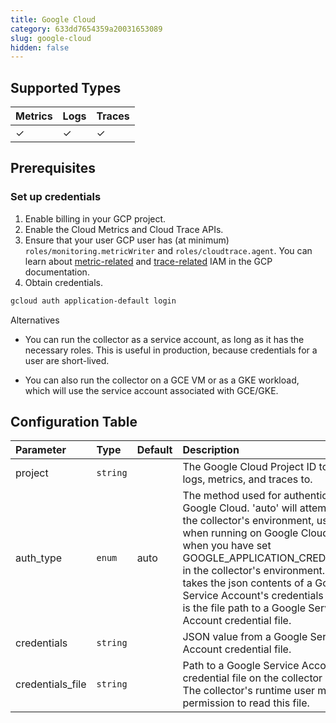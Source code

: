 ```yaml
---
title: Google Cloud
category: 633dd7654359a20031653089
slug: google-cloud
hidden: false
---
```


## Supported Types

| Metrics | Logs | Traces |
| :------ | :--- | :----- |
| ✓       | ✓    | ✓      |

## Prerequisites

### Set up credentials

1. Enable billing in your GCP project.
2. Enable the Cloud Metrics and Cloud Trace APIs.
3. Ensure that your user GCP user has (at minimum) `roles/monitoring.metricWriter` and `roles/cloudtrace.agent`. You can learn about [metric-related](https://cloud.google.com/monitoring/access-control) and [trace-related](https://cloud.google.com/trace/docs/iam) IAM in the GCP documentation.
4. Obtain credentials.

```sh
gcloud auth application-default login
```



Alternatives

- You can run the collector as a service account, as long as it has the necessary roles. This is useful in production, because credentials for a user are short-lived.

- You can also run the collector on a GCE VM or as a GKE workload, which will use the service account associated with GCE/GKE.

## Configuration Table

| Parameter        | Type     | Default | Description                                                                                                                                                                                                                                                                                                                                                                             |
| :--------------- | :------- | :------ | :-------------------------------------------------------------------------------------------------------------------------------------------------------------------------------------------------------------------------------------------------------------------------------------------------------------------------------------------------------------------------------------- |
| project          | `string` |         | The Google Cloud Project ID to send logs, metrics, and traces to.                                                                                                                                                                                                                                                                                                                       |
| auth_type        | `enum`   | auto    | The method used for authenticating to Google Cloud. 'auto' will attempt to use the collector's environment, useful when running on Google Cloud or when you have set GOOGLE_APPLICATION_CREDENTIALS in the collector's environment. 'json' takes the json contents of a Google Service Account's credentials file. 'file' is the file path to a Google Service Account credential file. |
| credentials      | `string` |         | JSON value from a Google Service Account credential file.                                                                                                                                                                                                                                                                                                                               |
| credentials_file | `string` |         | Path to a Google Service Account credential file on the collector system. The collector's runtime user must have permission to read this file.                                                                                                                                                                                                                                          |